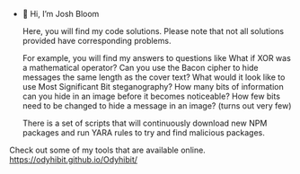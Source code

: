 - 👋 Hi, I’m Josh Bloom

  Here, you will find my code solutions. Please note that not all solutions provided have corresponding problems.

  For example, you will find my answers to questions like What if XOR was a mathematical operator? Can you use the Bacon cipher to hide messages the same length as the cover text? What would it look like to use Most Significant Bit steganography? How many bits of information can you hide in an image before it becomes noticeable? How few bits need to be changed to hide a message in an image? (turns out very few)

  There is a set of scripts that will continuously download new NPM packages and run YARA rules to try and find malicious packages. 

  
Check out some of my tools that are available online. https://odyhibit.github.io/Odyhibit/


<!---
Odyhibit/Odyhibit is a ✨ special ✨ repository because its `README.md` (this file) appears on your GitHub profile.
You can click the Preview link to take a look at your changes.
--->
